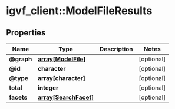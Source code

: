 # igvf_client::ModelFileResults


## Properties
Name | Type | Description | Notes
------------ | ------------- | ------------- | -------------
**@graph** | [**array[ModelFile]**](ModelFile.md) |  | [optional] 
**@id** | **character** |  | [optional] 
**@type** | **array[character]** |  | [optional] 
**total** | **integer** |  | [optional] 
**facets** | [**array[SearchFacet]**](SearchFacet.md) |  | [optional] 


